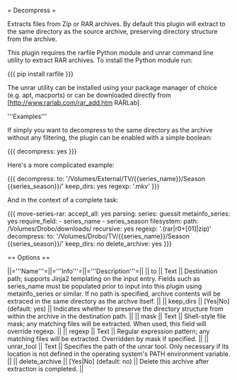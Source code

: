 = Decompress =

Extracts files from Zip or RAR archives. By default this plugin will extract to the same directory as the source archive, preserving directory structure from the archive.

This plugin requires the rarfile Python module and unrar command line utility to extract RAR archives. To install the Python module run:

{{{
pip install rarfile
}}}

The unrar utility can be installed using your package manager of choice (e.g. apt, macports) or can be downloaded directly from [http://www.rarlab.com/rar_add.htm RARLab].

'''Examples'''

If simply you want to decompress to the same directory as the archive without any filtering, the plugin can be enabled with a simple boolean:

{{{
decompress: yes
}}}

Here's a more complicated example:

{{{
decompress:
  to: '/Volumes/External/TV/{{series_name}}/Season {{series_season}}/'
  keep_dirs: yes
  regexp: '\.mkv'
}}}

And in the context of a complete task:

{{{
move-series-rar:
  accept_all: yes
  parsing:
    series: guessit
  metainfo_series: yes
  require_field:
    - series_name
    - series_season
  filesystem:
    path: /Volumes/Drobo/downloads/
    recursive: yes
    regexp: '\.(rar|r0+[01]|zip)'
  decompress:
    to: '/Volumes/Drobo/TV/{{series_name}}/Season {{series_season}}/'
    keep_dirs: no
    delete_archive: yes
}}}

== Options ==

||='''Name'''=||='''Info'''=||='''Description'''=||
|| to || Text || Destination path; supports Jinja2 templating on the input entry. Fields such as series_name must be populated prior to input into this plugin using metainfo_series or similar. If no path is specified, archive contents will  be extraced in the same directory as the archve itself. ||
|| keep_dirs || [Yes|No] (default: yes) || Indicates whether to preserve the directory  structure from within the archive in the destination path. ||
|| mask || Text || Shell-style file mask; any matching files will be extracted. When used, this field will override regexp. ||
|| regexp || Text || Regular expression pattern; any matching files will be extracted. Overridden by mask if specified. ||
|| unrar_tool || Text || Specifies the path of the unrar tool. Only necessary if its location is not defined in the operating system's PATH environment variable. ||
|| delete_archive || [Yes|No] (default: no) || Delete this archive after extraction is completed. ||